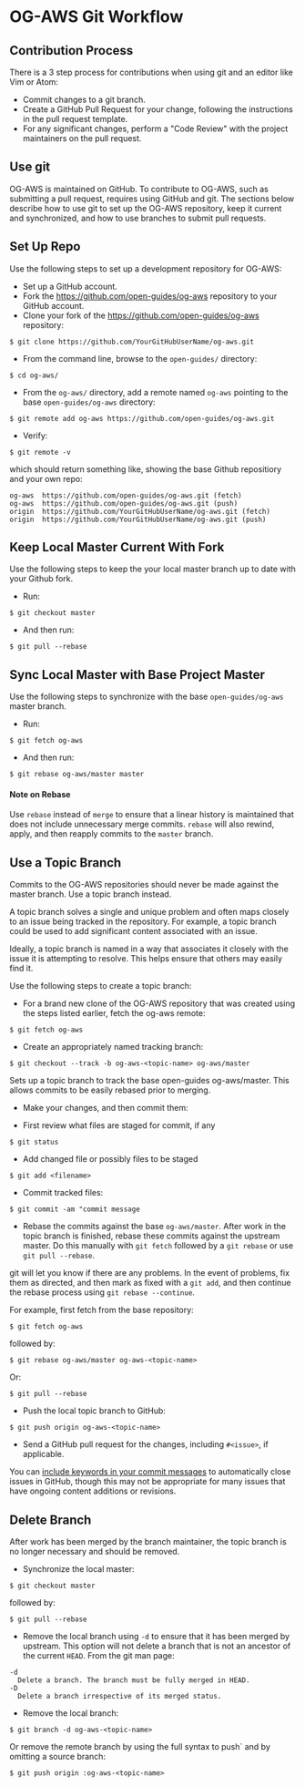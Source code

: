 # OG-AWS Git Workflow

## Contribution Process

There is a 3 step process for contributions when using git and an editor like Vim or Atom:

* Commit changes to a git branch.
* Create a GitHub Pull Request for your change,
following the instructions in the pull request template.
* For any significant changes, perform a "Code Review"
with the project maintainers on the pull request.

## Use git

OG-AWS is maintained on GitHub. To contribute to OG-AWS,
such as submitting a pull request, requires using GitHub and git.
The sections below describe how to use git to set up the OG-AWS repository,
keep it current and synchronized,
and how to use branches to submit pull requests.

## Set Up Repo
Use the following steps to set up a development repository for OG-AWS:

* Set up a GitHub account.
* Fork the https://github.com/open-guides/og-aws repository to your GitHub account.
* Clone your fork of the https://github.com/open-guides/og-aws repository:

`$ git clone https://github.com/YourGitHubUserName/og-aws.git`

* From the command line, browse to the `open-guides/` directory:

`$ cd og-aws/`

* From the `og-aws/` directory, add a remote named `og-aws` pointing to the base `open-guides/og-aws` directory:

`$ git remote add og-aws https://github.com/open-guides/og-aws.git`

* Verify:

`$ git remote -v`

which should return something like, showing the base Github repositiory and your own repo:

```
og-aws  https://github.com/open-guides/og-aws.git (fetch)
og-aws  https://github.com/open-guides/og-aws.git (push)
origin  https://github.com/YourGitHubUserName/og-aws.git (fetch)
origin  https://github.com/YourGitHubUserName/og-aws.git (push)
```

## Keep Local Master Current With Fork
Use the following steps to keep the your local master branch up to date with your Github fork.

* Run:

`$ git checkout master`

* And then run:

`$ git pull --rebase`

## Sync Local Master with Base Project Master
Use the following steps to synchronize with the base `open-guides/og-aws` master branch.

* Run:

`$ git fetch og-aws`

* And then run:

`$ git rebase og-aws/master master`

#### Note on Rebase
Use `rebase` instead of `merge` to ensure that a linear history is
maintained that does not include unnecessary merge commits.
`rebase` will also rewind, apply,
and then reapply commits to the `master` branch.

## Use a Topic Branch
Commits to the OG-AWS repositories should never be made against the master branch.
Use a topic branch instead.

A topic branch solves a single and unique problem and often maps
closely to an issue being tracked in the repository.
For example, a topic branch could be used to add significant content associated with an issue.

Ideally, a topic branch is named in a way that associates it
closely with the issue it is attempting to resolve.
This helps ensure that others may easily find it.

Use the following steps to create a topic branch:

* For a brand new clone of the OG-AWS repository 
that was created using the steps listed earlier, fetch the og-aws remote:

`$ git fetch og-aws`

* Create an appropriately named tracking branch:

`$ git checkout --track -b og-aws-<topic-name> og-aws/master`

Sets up a topic branch to track the base open-guides og-aws/master.
This allows commits to be easily rebased prior to merging.

* Make your changes, and then commit them:

* First review what files are staged for commit, if any

`$ git status`

* Add changed file or possibly files to be staged

`$ git add <filename>`

* Commit tracked files:

`$ git commit -am "commit message`

* Rebase the commits against the base `og-aws/master`.
After work in the topic branch is finished,
rebase these commits against the upstream master.
Do this manually with `git fetch` followed by a `git rebase`
or use `git pull --rebase`.

git will let you know if there are any problems.
In the event of problems, fix them as directed,
and then mark as fixed with a `git add`,
and then continue the rebase process using `git rebase --continue`.

For example, first fetch from the base repository:

`$ git fetch og-aws`

followed by:

`$ git rebase og-aws/master og-aws-<topic-name>`

Or:

`$ git pull --rebase`

* Push the local topic branch to GitHub:

`$ git push origin og-aws-<topic-name>`

* Send a GitHub pull request for the changes,
including `#<issue>`, if applicable.

You can [include keywords in your commit
messages](https://help.github.com/articles/closing-issues-via-commit-messages/)
to automatically close issues in GitHub, though this may not be appropriate for
many issues that have ongoing content additions or revisions.

## Delete Branch
After work has been merged by the branch maintainer,
the topic branch is no longer necessary and should be removed.

* Synchronize the local master:

`$ git checkout master`

followed by:

`$ git pull --rebase`

* Remove the local branch
 using `-d` to ensure that it has been merged by upstream.
 This option will not delete a branch that is
 not an ancestor of the current `HEAD`. From the git man page:

```
-d
  Delete a branch. The branch must be fully merged in HEAD.
-D
  Delete a branch irrespective of its merged status.
  ```

* Remove the local branch:

`$ git branch -d og-aws-<topic-name>`

Or remove the remote branch by using the full syntax to push`
and by omitting a source branch:

`$ git push origin :og-aws-<topic-name>`
